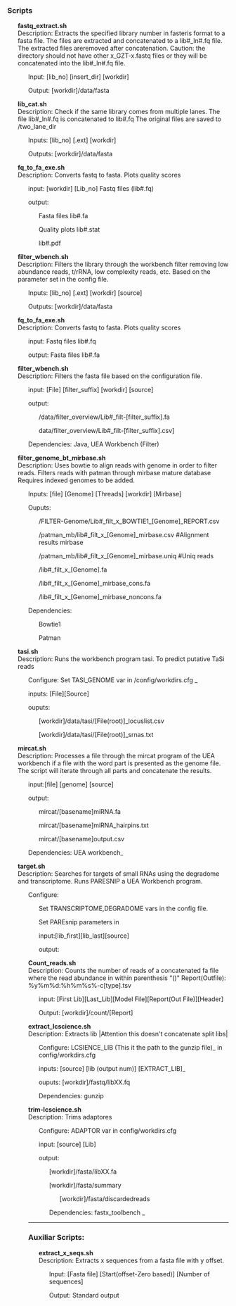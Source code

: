 <h3>Scripts</h3>

<ul><strong>fastq_extract.sh</strong>
<br>Description: Extracts the specified library number in fasteris format to a fasta file.
The files are extracted and concatenated to a lib#_ln#.fq file. The extracted files areremoved after concatenation. Caution: the directory should not have other x_GZT-x.fastq files or they will be concatenated into the lib#_ln#.fq file.  
<ul>Input: [lib_no] [insert_dir] [workdir]</ul>
<ul>Output: [workdir]/data/fasta</ul>
</ul>

<ul><strong>lib_cat.sh</strong>
<br>Description: Check if the same library comes from multiple lanes.
The file lib#_ln#.fq is concatenated to lib#.fq The original files are saved to /two_lane_dir 
<ul>Inputs: [lib_no] [.ext] [workdir]</ul>
<ul>Outputs: [workdir]/data/fasta</ul>
</ul>

<ul><strong>fq_to_fa_exe.sh</strong>
<br>Description: Converts fastq to fasta. Plots quality scores
<ul>input: [workdir] [Lib_no] Fastq files (lib#.fq)</ul>
<ul>output:
  <ul>Fasta files lib#.fa</ul>
  <ul>Quality plots lib#.stat</ul>
  <ul>lib#.pdf</ul>
</ul>
</ul>

<ul><strong>filter_wbench.sh</strong>
<br>Description: Filters the library through the workbench filter removing low abundance reads, t/rRNA, low complexity reads, etc. Based on the parameter set in the config file.
<ul>Inputs: [lib_no] [.ext] [workdir] [source]</ul>
<ul>Outputs: [workdir]/data/fasta</ul>
</ul>

<ul><strong>fq_to_fa_exe.sh</strong>
<br>Description: Converts fastq to fasta. Plots quality scores
<ul>input: Fastq files lib#.fq</ul>
<ul>output: Fasta files lib#.fa</ul>
</ul>

<ul><strong>filter_wbench.sh</strong>
<br>Description: Filters the fasta file based on the configuration file.
<ul>input: [File] [filter_suffix] [workdir] [source]</ul>
<ul>output: 
  <ul>/data/filter_overview/Lib#_filt-[filter_suffix].fa</ul>
  <ul>data/filter_overview/Lib#_filt-[filter_suffix].csv]</ul>
</ul>
<ul>Dependencies: Java, UEA Workbench (Filter)</ul>
</ul>

<ul><strong>filter_genome_bt_mirbase.sh</strong>
<br>Description: Uses bowtie to align reads with genome in order to filter reads.
Filters reads with patman through mirbase mature database
Requires indexed genomes to be added.
<ul> Inputs: [file] [Genome] [Threads] [workdir] [Mirbase]</ul>
<ul>Ouputs:
  <ul>/FILTER-Genome/Lib#_filt_x_BOWTIE1_[Genome]_REPORT.csv</ul>
  <ul>/patman_mb/lib#_filt_x_[Genome]_mirbase.csv #Alignment results mirbase</ul>
  <ul>/patman_mb/lib#_filt_x_[Genome]_mirbase.uniq #Uniq reads</ul>
  <ul>/lib#_filt_x_[Genome].fa</ul>
  <ul>/lib#_filt_x_[Genome]_mirbase_cons.fa</ul>
  <ul>/lib#_filt_x_[Genome]_mirbase_noncons.fa</ul>
</ul>
<ul>Dependencies:
  <ul>Bowtie1</ul>
  <ul>Patman</ul>
</ul>
</ul>

<ul><strong>tasi.sh</strong>
<br>Description: Runs the workbench program tasi. To predict putative TaSi reads
<ul>Configure: Set TASI_GENOME var in /config/workdirs.cfg _</ul>
<ul>inputs: [File][Source]</ul>
<ul>ouputs: 
  <ul>[workdir]/data/tasi/[File(root)]_locuslist.csv</ul>
  <ul>[workdir]/data/tasi/[File(root)]_srnas.txt</ul>
</ul>
</ul>

<ul><strong>mircat.sh</strong>
<br>Description: Processes a file through the mircat program of the UEA workbench
if a file with the word part is presented as the genome file. The script will iterate through all parts and concatenate the results. 
<ul>input:[file] [genome] [source]</ul> 
<ul>output:
  <ul>mircat/[basename]miRNA.fa</ul>
  <ul>mircat/[basename]miRNA_hairpins.txt</ul>
  <ul>mircat/[basename]output.csv</ul>
</ul>
<ul>Dependencies: UEA workbench_</ul>
</ul>

<ul><strong>target.sh</strong>
<br>Description: Searches for targets of small RNAs using the degradome and transcriptome. Runs PARESNIP a UEA Workbench program.
<ul>Configure: 
  <ul>Set TRANSCRIPTOME,DEGRADOME vars in the <workdir.cfg> config file.</ul>
  <ul>Set PAREsnip parameters in <paresnip.cfg> 
</ul>
<ul>input:[lib_first][lib_last][source]</ul>
<ul>output: </ul>
</ul>



<ul><strong>Count_reads.sh</strong>
<br>Description: Counts the number of reads of a concatenated fa file where the read abundance in within parenthesis "()"
Report(Outfile): %y%m%d:%h%m%s%-c[type].tsv
<ul>input: [First Lib][Last_Lib][Model File][Report(Out File)][Header]</ul>
<ul>Output: [workdir]/count/[Report]</ul>
</ul>

<ul><strong>extract_lcscience.sh</strong>
<br>Description: Extracts lib |Attention this doesn't concatenate split libs|
<ul>Configure: LCSIENCE_LIB (This it the path to the gunzip file)_ in config/workdirs.cfg</ul>
<ul>inputs: [source] [lib (output num)] [EXTRACT_LIB]_ </ul>
<ul>ouputs: [workdir]/fastq/libXX.fq</ul>
<ul>Dependencies: gunzip</ul>
</ul>

<ul><strong>trim-lcscience.sh</strong>
<br>Description: Trims adaptores
<ul>Configure: ADAPTOR var in config/workdirs.cfg</ul>
<ul>input: [source] [Lib]</ul>
<ul>output:
  <ul>[workdir]/fasta/libXX.fa</ul>
  <ul>[workdir]/fasta/summary
  <ul>[workdir]/fasta/discardedreads</ul>
</ul>
<ul>Dependencies: fastx_toolbench _</ul>
</ul>

--------
<h3>Auxiliar Scripts:</h3>
<ul><strong>extract_x_seqs.sh</strong>
<br>Description: Extracts x sequences from a fasta file with y offset.

<ul>Input: [Fasta file] [Start(offset-Zero based)] [Number of sequences]</ul>
<ul>Output: Standard output</ul>
</ul>

